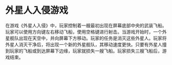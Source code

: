 
# 外星人入侵游戏
在游戏《外星人入侵》中，玩家控制着一艘最初出现在屏幕底部中央的武装飞船。玩家可以使用方向键左右移动飞船，使用空格键进行射击。当游戏开始时，一个外星舰队出现在天空中，并向屏幕下方移动。玩家的任务是消灭这些外星人。玩家将外星人消灭干净后，将出现一个新的外星舰队，其移动速度更快。只要有外星人撞到玩家的飞船或到达屏幕下边缘，玩家就损失一艘飞船。玩家损失三艘飞船后，游戏结束。